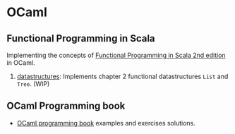 # OCaml

## Functional Programming in Scala

Implementing the concepts of [Functional Programming in Scala 2nd edition](https://www.manning.com/books/functional-programming-in-scala-second-edition)
in OCaml.

1. [datastructures](https://github.com/omar-s-ta/functional/tree/main/ocaml/datastructures):
   Implements chapter 2 functional datastructures `List` and `Tree`. (WIP)

## OCaml Programming book

- [OCaml programming book](https://github.com/omar-s-ta/functional/tree/main/ocaml)
  examples and exercises solutions.
